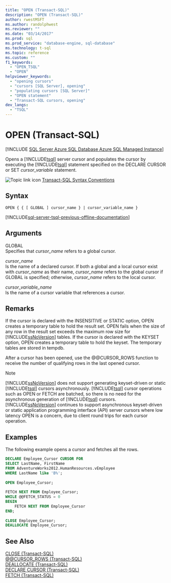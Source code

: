 ```yaml
---
title: "OPEN (Transact-SQL)"
description: "OPEN (Transact-SQL)"
author: rwestMSFT
ms.author: randolphwest
ms.reviewer: ""
ms.date: "03/14/2017"
ms.prod: sql
ms.prod_service: "database-engine, sql-database"
ms.technology: t-sql
ms.topic: reference
ms.custom: ""
f1_keywords:
  - "OPEN_TSQL"
  - "OPEN"
helpviewer_keywords:
  - "opening cursors"
  - "cursors [SQL Server], opening"
  - "populating cursors [SQL Server]"
  - "OPEN statement"
  - "Transact-SQL cursors, opening"
dev_langs:
  - "TSQL"
---
```

# OPEN (Transact-SQL)
[!INCLUDE [SQL Server Azure SQL Database Azure SQL Managed Instance](../../includes/applies-to-version/sql-asdb-asdbmi.md)]

  Opens a [!INCLUDE[tsql](../../includes/tsql-md.md)] server cursor and populates the cursor by executing the [!INCLUDE[tsql](../../includes/tsql-md.md)] statement specified on the DECLARE CURSOR or SET *cursor_variable* statement.  
  
 ![Topic link icon](../../database-engine/configure-windows/media/topic-link.gif "Topic link icon") [Transact-SQL Syntax Conventions](../../t-sql/language-elements/transact-sql-syntax-conventions-transact-sql.md)  
  
## Syntax  
  
```syntaxsql
OPEN { { [ GLOBAL ] cursor_name } | cursor_variable_name }  
```  
  
[!INCLUDE[sql-server-tsql-previous-offline-documentation](../../includes/sql-server-tsql-previous-offline-documentation.md)]

## Arguments
 GLOBAL  
 Specifies that *cursor_name* refers to a global cursor.  
  
 *cursor_name*  
 Is the name of a declared cursor. If both a global and a local cursor exist with *cursor_name* as their name, *cursor_name* refers to the global cursor if GLOBAL is specified; otherwise, *cursor_name* refers to the local cursor.  
  
 *cursor_variable_name*  
 Is the name of a cursor variable that references a cursor.  
  
## Remarks  
 If the cursor is declared with the INSENSITIVE or STATIC option, OPEN creates a temporary table to hold the result set. OPEN fails when the size of any row in the result set exceeds the maximum row size for [!INCLUDE[ssNoVersion](../../includes/ssnoversion-md.md)] tables. If the cursor is declared with the KEYSET option, OPEN creates a temporary table to hold the keyset. The temporary tables are stored in tempdb.  
  
 After a cursor has been opened, use the @@CURSOR_ROWS function to receive the number of qualifying rows in the last opened cursor.  
  
> [!NOTE]  
>  [!INCLUDE[ssNoVersion](../../includes/ssnoversion-md.md)] does not support generating keyset-driven or static [!INCLUDE[tsql](../../includes/tsql-md.md)] cursors asynchronously. [!INCLUDE[tsql](../../includes/tsql-md.md)] cursor operations such as OPEN or FETCH are batched, so there is no need for the asynchronous generation of [!INCLUDE[tsql](../../includes/tsql-md.md)] cursors. [!INCLUDE[ssNoVersion](../../includes/ssnoversion-md.md)] continues to support asynchronous keyset-driven or static application programming interface (API) server cursors where low latency OPEN is a concern, due to client round trips for each cursor operation.  
  
## Examples  
 The following example opens a cursor and fetches all the rows.  
  
```sql  
DECLARE Employee_Cursor CURSOR FOR  
SELECT LastName, FirstName  
FROM AdventureWorks2012.HumanResources.vEmployee  
WHERE LastName like 'B%';  
  
OPEN Employee_Cursor;  
  
FETCH NEXT FROM Employee_Cursor;  
WHILE @@FETCH_STATUS = 0  
BEGIN  
    FETCH NEXT FROM Employee_Cursor  
END;  
  
CLOSE Employee_Cursor;  
DEALLOCATE Employee_Cursor;  
```  
  
## See Also  
 [CLOSE &#40;Transact-SQL&#41;](../../t-sql/language-elements/close-transact-sql.md)   
 [@@CURSOR_ROWS &#40;Transact-SQL&#41;](../../t-sql/functions/cursor-rows-transact-sql.md)   
 [DEALLOCATE &#40;Transact-SQL&#41;](../../t-sql/language-elements/deallocate-transact-sql.md)   
 [DECLARE CURSOR &#40;Transact-SQL&#41;](../../t-sql/language-elements/declare-cursor-transact-sql.md)   
 [FETCH &#40;Transact-SQL&#41;](../../t-sql/language-elements/fetch-transact-sql.md)  
  
  

